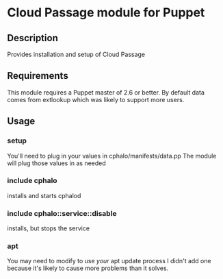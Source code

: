 # Cloud Passage module for Puppet

## Description
Provides installation and setup of Cloud Passage

## Requirements
This module requires a Puppet master of 2.6 or better.
By default data comes from extlookup which was likely to
support more users.

## Usage

### setup
You'll need to plug in your values in cphalo/manifests/data.pp
The module will plug those values in as needed

### include cphalo
installs and starts cphalod

### include cphalo::service::disable
installs, but stops the service

### apt
You may need to modify to use *your* apt update process
I didn't add one because it's likely to cause more problems
than it solves.
